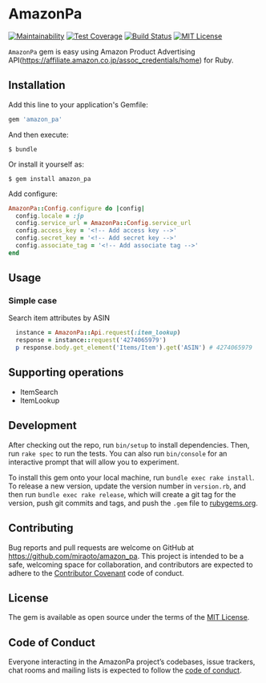 # AmazonPa

[![Maintainability](https://api.codeclimate.com/v1/badges/543d63503ee0d80beb17/maintainability)](https://codeclimate.com/github/miraoto/amazon_pa/maintainability) [![Test Coverage](https://api.codeclimate.com/v1/badges/543d63503ee0d80beb17/test_coverage)](https://codeclimate.com/github/miraoto/amazon_pa/test_coverage) [![Build Status](https://travis-ci.org/miraoto/amazon_pa.svg?branch=master)](https://travis-ci.org/miraoto/amazon_pa) [![MIT License](http://img.shields.io/badge/license-MIT-blue.svg?style=flat)](LICENSE)

`AmazonPa` gem is easy using Amazon Product Advertising API(https://affiliate.amazon.co.jp/assoc_credentials/home) for Ruby.

## Installation

Add this line to your application's Gemfile:

```ruby
gem 'amazon_pa'
```

And then execute:

    $ bundle

Or install it yourself as:

    $ gem install amazon_pa

Add configure:

```ruby
AmazonPa::Config.configure do |config|
  config.locale = :jp
  config.service_url = AmazonPa::Config.service_url
  config.access_key = '<!-- Add access key -->'
  config.secret_key = '<!-- Add secret key -->'
  config.associate_tag = '<!-- Add associate tag -->'
end
```

## Usage

### Simple case

Search item attributes by ASIN
```ruby
  instance = AmazonPa::Api.request(:item_lookup)
  response = instance::request('4274065979')
  p response.body.get_element('Items/Item').get('ASIN') # 4274065979
```

## Supporting operations

 * ItemSearch
 * ItemLookup

## Development

After checking out the repo, run `bin/setup` to install dependencies. Then, run `rake spec` to run the tests. You can also run `bin/console` for an interactive prompt that will allow you to experiment.

To install this gem onto your local machine, run `bundle exec rake install`. To release a new version, update the version number in `version.rb`, and then run `bundle exec rake release`, which will create a git tag for the version, push git commits and tags, and push the `.gem` file to [rubygems.org](https://rubygems.org).

## Contributing

Bug reports and pull requests are welcome on GitHub at https://github.com/miraoto/amazon_pa. This project is intended to be a safe, welcoming space for collaboration, and contributors are expected to adhere to the [Contributor Covenant](http://contributor-covenant.org) code of conduct.

## License

The gem is available as open source under the terms of the [MIT License](https://opensource.org/licenses/MIT).

## Code of Conduct

Everyone interacting in the AmazonPa project’s codebases, issue trackers, chat rooms and mailing lists is expected to follow the [code of conduct](https://github.com/miraoto/amazon_pa/blob/master/CODE_OF_CONDUCT.md).

